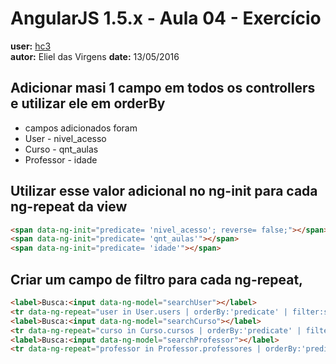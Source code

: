 # AngularJS 1.5.x - Aula 04 - Exercício  
**user:** [hc3](https://github.com/hc3)  
**autor:** Eliel das Virgens
**date:** 13/05/2016

## Adicionar masi 1 campo em todos os controllers e utilizar ele em orderBy
- campos adicionados foram 
- User - nivel_acesso
- Curso - qnt_aulas
- Professor - idade 


## Utilizar esse valor adicional no ng-init para cada ng-repeat da view

```html
<span data-ng-init="predicate= 'nivel_acesso'; reverse= false;"></span>
<span data-ng-init="predicate= 'qnt_aulas'"></span>
<span data-ng-init="predicate= 'idade'"></span>
```

## Criar um campo de filtro para cada ng-repeat,
```html
<label>Busca:<input data-ng-model="searchUser"></label>
<tr data-ng-repeat="user in User.users | orderBy:'predicate' | filter:searchUser">
<label>Busca:<input data-ng-model="searchCurso"></label>
<tr data-ng-repeat="curso in Curso.cursos | orderBy:'predicate' | filter:searchCurso">
<label>Busca:<input data-ng-model="searchProfessor"></label>
<tr data-ng-repeat="professor in Professor.professores | orderBy:'predicate' | filter:searchProfessor">
```